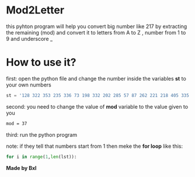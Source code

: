 # Mod2Letter
 this pyhton program will help you convert big number like 217 by extracting the remaining (mod) and convert it to letters from A to Z , number from 1 to 9 and underscore _

# How to use it?
first: open the python file and change the number inside the variables **st** to your own numbers <br>
```python
st = '128 322 353 235 336 73 198 332 202 285 57 87 262 221 218 405 335 101 256 227 112 140'  
```
second: you need to change the value of **mod** variable to the value given to you <br>
```bash
mod = 37
```
third: run the python program <br>

note: if they tell that numbers start from 1 then meke the **for loop** like this:

```python
for i in range(1,len(lst)):
```

****Made by Bxl****
